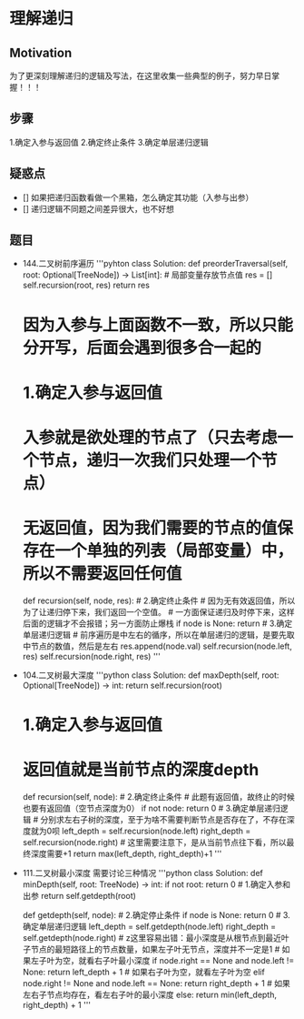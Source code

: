 # 理解递归
## Motivation
为了更深刻理解递归的逻辑及写法，在这里收集一些典型的例子，努力早日掌握！！！
## 步骤
1.确定入参与返回值
2.确定终止条件
3.确定单层递归逻辑
## 疑惑点
- [] 如果把递归函数看做一个黑箱，怎么确定其功能（入参与出参）
- [] 递归逻辑不同题之间差异很大，也不好想

## 题目
- 144.二叉树前序遍历
'''pyhton
class Solution:
    def preorderTraversal(self, root: Optional[TreeNode]) -> List[int]:
        # 局部变量存放节点值
        res = []
        self.recursion(root, res)
        return res

    # 因为入参与上面函数不一致，所以只能分开写，后面会遇到很多合一起的
    # 1.确定入参与返回值
    # 入参就是欲处理的节点了（只去考虑一个节点，递归一次我们只处理一个节点）
    # 无返回值，因为我们需要的节点的值保存在一个单独的列表（局部变量）中，所以不需要返回任何值
    def recursion(self, node, res):
        # 2.确定终止条件
        # 因为无有效返回值，所以为了让递归停下来，我们返回一个空值。
        # 一方面保证递归及时停下来，这样后面的逻辑才不会报错；另一方面防止爆栈
        if node is None:
            return 
        # 3.确定单层递归逻辑
        # 前序遍历是中左右的循序，所以在单层递归的逻辑，是要先取中节点的数值，然后是左右
        res.append(node.val)
        self.recursion(node.left, res)
        self.recursion(node.right, res)
'''
- 104.二叉树最大深度
'''python
class Solution:
    def maxDepth(self, root: Optional[TreeNode]) -> int:
        return self.recursion(root)
    # 1.确定入参与返回值
    # 返回值就是当前节点的深度depth
    def recursion(self, node):
        # 2.确定终止条件
        # 此题有返回值，故终止的时候也要有返回值（空节点深度为0）
        if not node:
            return 0
        # 3.确定单层递归逻辑
        # 分别求左右子树的深度，至于为啥不需要判断节点是否存在了，不存在深度就为0呗
        left_depth = self.recursion(node.left)
        right_depth = self.recursion(node.right)
        # 这里需要注意下，是从当前节点往下看，所以最终深度需要+1
        return max(left_depth, right_depth)+1
'''

- 111.二叉树最小深度
需要讨论三种情况
'''python
class Solution:
    def minDepth(self, root: TreeNode) -> int:
        if not root:
            return 0
        # 1.确定入参和出参
        return self.getdepth(root)

    def getdepth(self, node):
        # 2.确定停止条件
        if node is None:
            return 0
        # 3.确定单层递归逻辑
        left_depth = self.getdepth(node.left)
        right_depth = self.getdepth(node.right)
        # z这里容易出错：最小深度是从根节点到最近叶子节点的最短路径上的节点数量，如果左子叶无节点，深度并不一定是1
        # 如果左子叶为空，就看右子叶最小深度
        if node.right == None and node.left != None:
            return left_depth + 1
        # 如果右子叶为空，就看左子叶为空
        elif node.right != None and node.left == None:
            return right_depth + 1
        # 如果左右子节点均存在，看左右子叶的最小深度
        else:
            return min(left_depth, right_depth) + 1
'''
